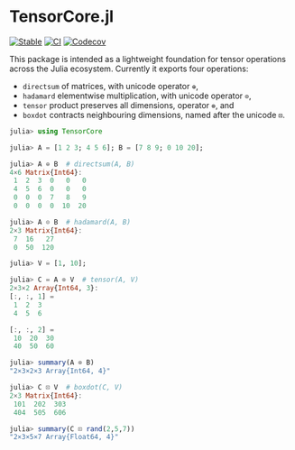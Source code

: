 # TensorCore.jl

[![Stable](https://img.shields.io/badge/docs-stable-blue.svg)](https://JuliaMath.github.io/TensorCore.jl/stable)
[![CI](https://github.com/JuliaMath/TensorCore.jl/workflows/CI/badge.svg)](https://github.com/JuliaMath/TensorCore.jl/actions?query=workflow%3ACI)
[![Codecov](https://codecov.io/gh/JuliaMath/TensorCore.jl/branch/master/graph/badge.svg)](https://codecov.io/gh/JuliaMath/TensorCore.jl)

This package is intended as a lightweight foundation for tensor operations across the Julia ecosystem.
Currently it exports four operations:
* `directsum` of matrices, with unicode operator `⊕`,   
* `hadamard` elementwise multiplication, with unicode operator `⊙`,
* `tensor` product preserves all dimensions, operator `⊗`, and
* `boxdot` contracts neighbouring dimensions, named after the unicode `⊡`.

```julia
julia> using TensorCore

julia> A = [1 2 3; 4 5 6]; B = [7 8 9; 0 10 20];

julia> A ⊕ B  # directsum(A, B)
4×6 Matrix{Int64}:
 1  2  3  0   0   0
 4  5  6  0   0   0
 0  0  0  7   8   9
 0  0  0  0  10  20

julia> A ⊙ B  # hadamard(A, B)
2×3 Matrix{Int64}:
 7  16   27
 0  50  120

julia> V = [1, 10];

julia> C = A ⊗ V  # tensor(A, V)
2×3×2 Array{Int64, 3}:
[:, :, 1] =
 1  2  3
 4  5  6

[:, :, 2] =
 10  20  30
 40  50  60

julia> summary(A ⊗ B)
"2×3×2×3 Array{Int64, 4}"

julia> C ⊡ V  # boxdot(C, V)
2×3 Matrix{Int64}:
 101  202  303
 404  505  606

julia> summary(C ⊡ rand(2,5,7))
"2×3×5×7 Array{Float64, 4}"
 ```
